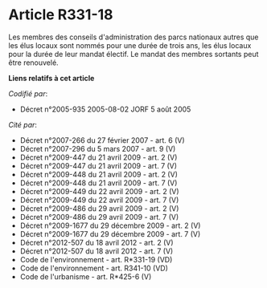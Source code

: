 # Article R331-18

Les membres des conseils d'administration des parcs nationaux autres que les élus locaux sont nommés pour une durée de trois
ans, les élus locaux pour la durée de leur mandat électif. Le mandat des membres sortants peut être renouvelé.

**Liens relatifs à cet article**

_Codifié par_:

  - Décret n°2005-935 2005-08-02 JORF 5 août 2005

_Cité par_:

  - Décret n°2007-266 du 27 février 2007 - art. 6 (V)
  - Décret n°2007-296 du 5 mars 2007 - art. 9 (V)
  - Décret n°2009-447 du 21 avril 2009 - art. 2 (V)
  - Décret n°2009-447 du 21 avril 2009 - art. 7 (V)
  - Décret n°2009-448 du 21 avril 2009 - art. 2 (V)
  - Décret n°2009-448 du 21 avril 2009 - art. 7 (V)
  - Décret n°2009-449 du 22 avril 2009 - art. 2 (V)
  - Décret n°2009-449 du 22 avril 2009 - art. 7 (V)
  - Décret n°2009-486 du 29 avril 2009 - art. 2 (V)
  - Décret n°2009-486 du 29 avril 2009 - art. 7 (V)
  - Décret n°2009-1677 du 29 décembre 2009 - art. 2 (V)
  - Décret n°2009-1677 du 29 décembre 2009 - art. 7 (V)
  - Décret n°2012-507 du 18 avril 2012 - art. 2 (V)
  - Décret n°2012-507 du 18 avril 2012 - art. 7 (V)
  - Code de l'environnement - art. R*331-19 (VD)
  - Code de l'environnement - art. R341-10 (VD)
  - Code de l'urbanisme - art. R*425-6 (V)
